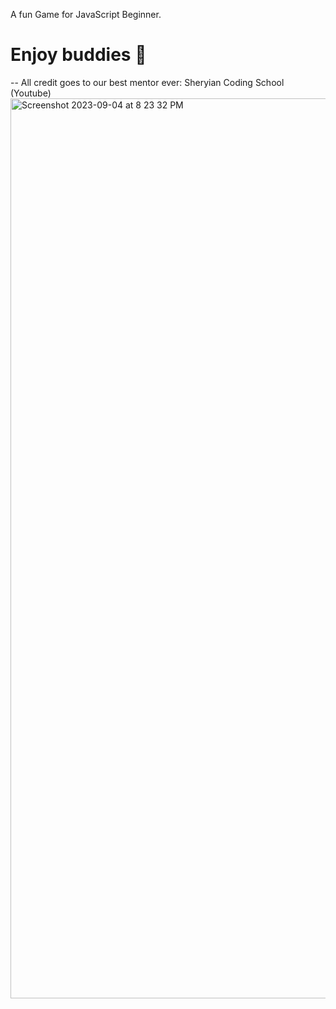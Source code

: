 A fun Game for JavaScript Beginner.
<h1>Enjoy buddies 🥳</h1>
-- All credit goes to our best mentor ever: Sheryian Coding School (Youtube)
<img width="1440" alt="Screenshot 2023-09-04 at 8 23 32 PM" src="https://github.com/sukantdwivedi/bubble-game/assets/52867469/61d246e8-4029-49cc-b090-0dfc71e86afd">
